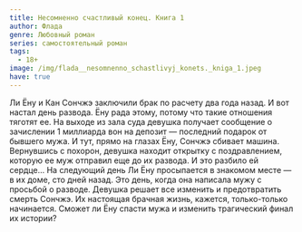 ```yaml
---
title: Несомненно счастливый конец. Книга 1
author: Флада
genre: Любовный роман
series: самостоятельный роман
tags:
  - 18+
image: /img/flada__nesomnenno_schastlivyj_konets._kniga_1.jpeg
have: true
---
```

Ли Ёну и Кан Сончжэ заключили брак по расчету два года назад. И вот настал день развода. Ёну рада этому, потому что такие отношения тяготят ее. На выходе из зала суда девушка получает сообщение о зачислении 1 миллиарда вон на депозит — последний подарок от бывшего мужа. И тут, прямо на глазах Ёну, Сончжэ сбивает машина. Вернувшись с похорон, девушка находит открытку с поздравлением, которую ее муж отправил еще до их развода. И это разбило ей сердце... На следующий день Ли Ёну просыпается в знакомом месте — в их доме, сто дней назад. Это день, когда она написала мужу с просьбой о разводе. Девушка решает все изменить и предотвратить смерть Сончжэ. Их настоящая брачная жизнь, кажется, только-только начинается. Сможет ли Ёну спасти мужа и изменить трагический финал их истории?